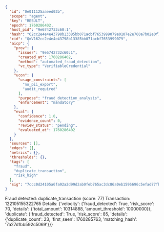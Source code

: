 ```json
{
  "id": "0e011125aaeed02b",
  "scope": "agent",
  "key": "RESULT",
  "epoch": 1760286402,
  "host_pid": "9e6742732c60:1",
  "hash": "62cc2e4e4e43798b13385bb071acbf7653999079e0107e2e760a7b02e0f70f78",
  "cid": "QmV162cc2e4e4e43798b13385bb071acbf7653999079",
  "aicp": {
    "prov": {
      "issuer": "9e6742732c60:1",
      "created_at": 1760286402,
      "method": "automated_fraud_detection",
      "vc_type": "VerifiableCredential"
    },
    "ucon": {
      "usage_constraints": [
        "no_pii_export",
        "audit_required"
      ],
      "purpose": "fraud_detection_analysis",
      "enforcement": "mandatory"
    },
    "eval": {
      "confidence": 1.0,
      "evidence_count": 0,
      "review_status": "pending",
      "evaluated_at": 1760286402
    }
  },
  "sources": [],
  "edges": [],
  "metrics": {},
  "thresholds": {},
  "tags": [
    "fraud",
    "duplicate_transaction",
    "risk_high"
  ],
  "sig": "7ccc0d24105a6fa92a2d99d2ab0feb765ac3dc86a0eb1596696c5efad77fb5ee"
}
```

Fraud detected: duplicate_transaction (score: 77)
Transaction: 122105155322765
Details: {'velocity': {'fraud_detected': True, 'risk_score': 70, 'details': {'total_amount': 10314888, 'amount_threshold': 10000000}}, 'duplicate': {'fraud_detected': True, 'risk_score': 85, 'details': {'duplicate_count': 23, 'first_seen': 1760285763, 'matching_hash': '7a27d1bb592c5069'}}}